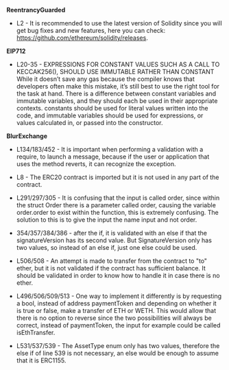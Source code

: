 **ReentrancyGuarded**
- L2 - It is recommended to use the latest version of Solidity since you will get bug fixes and new features, here you can check: https://github.com/ethereum/solidity/releases.


**EIP712**
- L20-35 - EXPRESSIONS FOR CONSTANT VALUES SUCH AS A CALL TO KECCAK256(), SHOULD USE IMMUTABLE RATHER THAN CONSTANT
While it doesn’t save any gas because the compiler knows that developers often make this mistake, it’s still best to use the right tool for the task at hand. There is a difference between constant variables and immutable variables, and they should each be used in their appropriate contexts. constants should be used for literal values written into the code, and immutable variables should be used for expressions, or values calculated in, or passed into the constructor.


**BlurExchange**
- L134/183/452 - It is important when performing a validation with a require, to launch a message, because if the user or application that uses the method reverts, it can recognize the exception.

- L8 - The ERC20 contract is imported but it is not used in any part of the contract.

- L291/297/305 - It is confusing that the input is called order, since within the struct Order there is a parameter called order, causing the variable order.order to exist within the function, this is extremely confusing. The solution to this is to give the input the name input and not order.

- 354/357/384/386 - after the if, it is validated with an else if that the signatureVersion has its second value. But SignatureVersion only has two values, so instead of an else if, just one else could be used.

- L506/508 - An attempt is made to transfer from the contract to "to" ether, but it is not validated if the contract has sufficient balance. It should be validated in order to know how to handle it in case there is no ether.

- L496/506/509/513 - One way to implement it differently is by requesting a bool, instead of address paymentToken and depending on whether it is true or false, make a transfer of ETH or WETH. This would allow that there is no option to reverse since the two possibilities will always be correct, instead of paymentToken, the input for example could be called isEthTransfer.

- L531/537/539 - The AssetType enum only has two values, therefore the else if of line 539 is not necessary, an else would be enough to assume that it is ERC1155.
